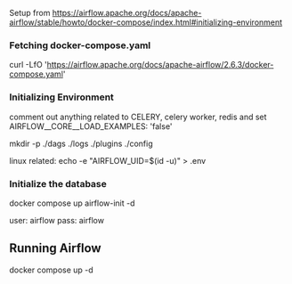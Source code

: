 Setup from 
https://airflow.apache.org/docs/apache-airflow/stable/howto/docker-compose/index.html#initializing-environment

### Fetching docker-compose.yaml
curl -LfO 'https://airflow.apache.org/docs/apache-airflow/2.6.3/docker-compose.yaml'

### Initializing Environment
comment out anything related to CELERY, celery worker, redis and set AIRFLOW__CORE__LOAD_EXAMPLES: 'false'

mkdir -p ./dags ./logs ./plugins ./config

linux related: echo -e "AIRFLOW_UID=$(id -u)" > .env

### Initialize the database
docker compose up airflow-init -d

user: airflow pass: airflow

## Running Airflow
docker compose up -d




